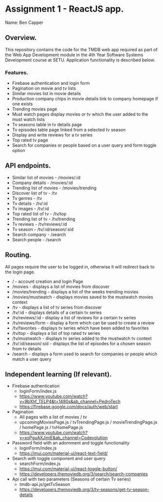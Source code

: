 # Assignment 1 - ReactJS app.

Name: Ben Capper

## Overview.

This repository contains the code for the TMDB web app required as part of the Web App Development module in the 4th Year Software Systems Development course at SETU. Application functionality is described below.

### Features.

+ Firebase authentication and login form
+ Pagination on movie and tv lists
+ Similar movies list in movie details
+ Production company chips in movie details link to company homepage if one exists
+ Trending movies page
+ Must watch pages display movies or tv which the user added to the must watch lists
+ Tv seasons table in tv details page
+ Tv episodes table page linked from a selected tv season
+ Display and write reviews for a tv series 
+ Top rated tv page
+ Search for companies or people based on a user query and form toggle option

## API endpoints.

+ Similar list of movies - /movies/:id
+ Company details - /movies/:id
+ Trending list of movies - /movies/trending
+ Discover list of tv - /tv
+ Tv genres - /tv
+ Tv details - /tv/:id
+ Tv images - /tv/:id
+ Top rated list of tv - /tv/top
+ Trending list of tv - /tv/trending
+ Tv reviews - /tv/reviews/:id
+ Tv season - /tv/:id/season/:sid
+ Search company - /search
+ Search people - /search

## Routing.

All pages require the user to be logged in, otherwise it will redirect back to the login page.

+ / - account creation and login Page
+ /movies - displays a list of movies from discover
+ /movies/trending - displays a list of the weeks trending movies
+ /movies/mustwatch - displays movies saved to the mustwatch movies context
+ /tv - displays a list of tv series from discover
+ /tv/:id - displays details of a certain tv series
+ /tv/reviews/:id - display a list of reviews for a certain tv series
+ /tv/reviews/form - display a form which can be used to create a review
+ /tv/favorites - displays tv series which have been added to favorites
+ /tv/top - displays a list of top rated tv series
+ /tv/mustwatch - displays tv series added to the mustwatch tv context
+ /tv/:id/season/:sid - displays the list of episodes for a chosen season from tv details
+ /search - displays a form used to search for companies or people which match a user query


## Independent learning (If relevant).

+ Firebase authentication
    - loginForm/index.js
    - https://www.youtube.com/watch?v=9bXhf_TELP4&t=1480s&ab_channel=PedroTech
    - https://firebase.google.com/docs/auth/web/start
+ Pagination
    - All pages with a list of movies / tv
    - upcomingMoviesPage.js / tvTrendingPage.js / movieTrendingPage.js / homePage.js / tvHomePage.js
    - https://www.youtube.com/watch?v=xoPguAXJmiE&ab_channel=Codevolution
+ Password field with an adornment and toggle functionality
    - loginForm/index.js
    - https://mui.com/material-ui/react-text-field/
+ Search with toggle component and user query
    - searchForm/index.js
    - https://mui.com/material-ui/react-toggle-button/
    - https://developers.themoviedb.org/3/search/search-companies
+ Api call with two parameters (Seasons of certain Tv series)
    - tmdb-api.js/getTvSeason
    - https://developers.themoviedb.org/3/tv-seasons/get-tv-season-details
